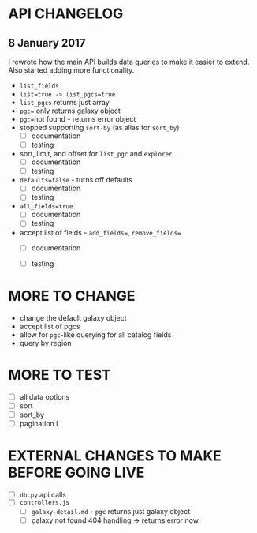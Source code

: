 # API CHANGELOG

## 8 January 2017

I rewrote how the main API builds data queries to make it easier to extend. Also started adding more functionality.

* `list_fields`
* `list=true -> list_pgcs=true`
* `list_pgcs` returns just array
* `pgc=` only returns galaxy object
* `pgc=`not found - returns error object
* stopped supporting `sort-by` (as alias for `sort_by`)
  - [ ] documentation
  - [ ] testing
* sort, limit, and offset for `list_pgc` and `explorer`
  - [ ] documentation
  - [ ] testing
* `defaults=false` - turns off defaults
  - [ ] documentation
  - [ ] testing
* `all_fields=true`
  - [ ] documentation
  - [ ] testing
* accept list of fields - `add_fields=`, `remove_fields=`
  - [ ] documentation
  - [ ] testing


# MORE TO CHANGE

* change the default galaxy object
* accept list of pgcs
* allow for `pgc`-like querying for all catalog fields
* query by region

# MORE TO TEST

- [ ] all data options
- [ ] sort
- [ ] sort_by
- [ ] pagination
I
# EXTERNAL CHANGES TO MAKE BEFORE GOING LIVE

- [ ] `db.py` api calls
- [ ] `controllers.js`
  - [ ] `galaxy-detail.md` - `pgc` returns just galaxy object
  - [ ] galaxy not found 404 handling -> returns error now
